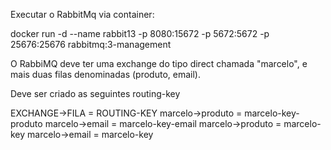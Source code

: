 Executar o RabbitMq via container:

docker run -d  --name rabbit13 -p 8080:15672 -p 5672:5672 -p 25676:25676 rabbitmq:3-management

O RabbiMQ deve ter uma exchange do tipo direct chamada "marcelo", e mais duas filas denominadas (produto, email).

Deve ser criado as seguintes routing-key

EXCHANGE->FILA   = ROUTING-KEY
marcelo->produto = marcelo-key-produto
marcelo->email   = marcelo-key-email
marcelo->produto = marcelo-key
marcelo->email   = marcelo-key






